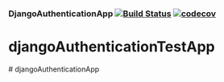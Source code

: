 ### DjangoAuthenticationApp [![Build Status](https://travis-ci.org/CryceTruly/djangoauthenticationapp.svg?branch=project-set-up)](https://travis-ci.org/CryceTruly/djangoauthenticationapp) [![codecov](https://codecov.io/gh/CryceTruly/djangoauthenticationapp/branch/project-set-up/graph/badge.svg)](https://codecov.io/gh/CryceTruly/djangoauthenticationapp)
# djangoAuthenticationTestApp
#   d j a n g o A u t h e n t i c a t i o n A p p  
 